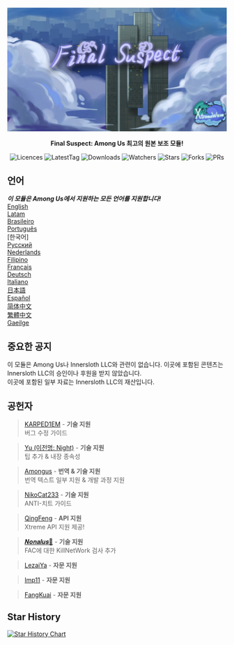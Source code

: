 ﻿<div align="center">

![FS-XW](Assets/LogoWithTeam.png)

**Final Suspect: Among Us 최고의 원본 보조 모듈!**

<img src="https://badgen.net/github/license/XtremeWave/FinalSuspect" alt="Licences">
<img src="https://badgen.net/github/tag/XtremeWave/FinalSuspect" alt="LatestTag">
<img src="https://badgen.net/github/assets-dl/XtremeWave/FinalSuspect" alt="Downloads">
<img src="https://badgen.net/github/watchers/XtremeWave/FinalSuspect" alt="Watchers">
<img src="https://badgen.net/github/stars/XtremeWave/FinalSuspect" alt="Stars">
<img src="https://badgen.net/github/forks/XtremeWave/FinalSuspect" alt="Forks">
<img src="https://badgen.net/github/prs/XtremeWave/FinalSuspect" alt="PRs">

</div>

## 언어
***이 모듈은 Among Us에서 지원하는 모든 언어를 지원합니다!***<br>
[English](README.md) <br>
[Latam](README_es_LA.md)<br>
[Brasileiro](README_pt_BR.md)<br>
[Português](README_pt.md)<br>
[한국어]<br>
[Русский](README_ru.md)<br>
[Nederlands](README_nl.md)<br>
[Filipino](README_tl.md)<br>
[Français](README_fr.md)<br>
[Deutsch](README_de.md)<br>
[Italiano](README_it.md)<br>
[日本語](README_ja.md)<br>
[Español](README_es.md)<br>
[简体中文](README_zh.md)<br>
[繁體中文](README_zh_CHT.md)<br>
[Gaeilge](README_ga.md)<br>

## 중요한 공지
이 모듈은 Among Us나 Innersloth LLC와 관련이 없습니다. 이곳에 포함된 콘텐츠는 Innersloth LLC의 승인이나 후원을 받지 않았습니다.<br>
이곳에 포함된 일부 자료는 Innersloth LLC의 재산입니다.

## 공헌자
>[KARPED1EM](https://github.com/KARPED1EM) - **기술 지원**<br>
>버그 수정 가이드

>[Yu (이전명: Night)](https://github.com/Night-GUA) - **기술 지원**<br>
>팁 추가 & 내장 종속성

>[Amongus](https://github.com/XiezibanWrite) - **번역 & 기술 지원**<br>
>번역 텍스트 일부 지원 & 개발 과정 지원

>[NikoCat233](https://github.com/NikoCat233) - **기술 지원**<br>
>ANTI-치트 가이드

> [QingFeng](https://github.com/QingFeng-awa) - **API 지원**<br>
>Xtreme API 지원 제공!

>[𝑵𝒐𝒏𝒂𝒍𝒖𝒔🍥](https://github.com/Reborn5537) - **기술 지원**<br>
>FAC에 대한 KillNetWork 검사 추가

>[LezaiYa](https://github.com/LezaiYa1) - **자문 지원**

>[Imp11](https://github.com/dabao40) - **자문 지원**

>[FangKuai](https://github.com/FangKuaiYa) - **자문 지원**

## Star History
[![Star History Chart](https://api.star-history.com/svg?repos=XtremeWave/FinalSuspect&type=Date)](https://star-history.com/#XtremeWave/FinalSuspect&Date)